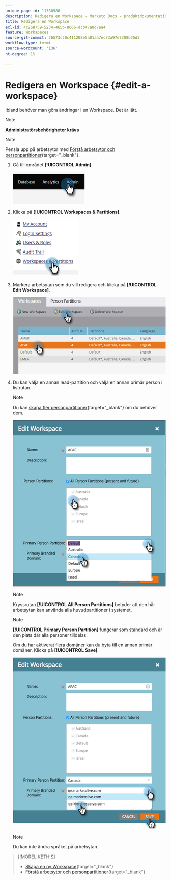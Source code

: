 ```yaml
---
unique-page-id: 11380986
description: Redigera en Workspace - Marketo Docs - produktdokumentation
title: Redigera en Workspace
exl-id: 4c268759-5234-465b-8666-dcb47a0d7ea4
feature: Workspaces
source-git-commit: 26573c20c411208e5a01aa7ec73a97e7208b35d5
workflow-type: tm+mt
source-wordcount: '136'
ht-degree: 1%

---
```


# Redigera en Workspace {#edit-a-workspace}

Ibland behöver man göra ändringar i en Workspace. Det är lätt.

>[!NOTE]
>
>**Administratörsbehörigheter krävs**

>[!NOTE]
>
>Pensla upp på arbetsytor med [Förstå arbetsytor och personpartitioner](/help/marketo/product-docs/administration/workspaces-and-person-partitions/understanding-workspaces-and-person-partitions.md){target="_blank"}.

1. Gå till området **[!UICONTROL Admin]**.

   ![](assets/edit-a-workspace-1.png)

1. Klicka på **[!UICONTROL Workspaces & Partitions]**.

   ![](assets/edit-a-workspace-2.png)

1. Markera arbetsytan som du vill redigera och klicka på **[!UICONTROL Edit Workspace]**.

   ![](assets/edit-a-workspace-3.png)

1. Du kan välja en annan lead-partition och välja en annan primär person i listrutan.

   >[!NOTE]
   >
   >Du kan [skapa fler personpartitioner](/help/marketo/product-docs/administration/workspaces-and-person-partitions/create-a-person-partition.md){target="_blank"} om du behöver dem.

   ![](assets/edit-a-workspace-4.png)

   >[!NOTE]
   >
   >Kryssrutan **[!UICONTROL All Person Partitions]** betyder att den här arbetsytan kan använda alla huvudpartitioner i systemet.

   >[!NOTE]
   >
   >**[!UICONTROL Primary Person Partition]** fungerar som standard och är den plats där alla personer tilldelas.

   Om du har aktiverat flera domäner kan du byta till en annan primär domäner. Klicka på **[!UICONTROL Save]**.

   ![](assets/edit-a-workspace-5.png)

   >[!NOTE]
   >
   >Du kan inte ändra språket på arbetsytan.

>[!MORELIKETHIS]
>
>* [Skapa en ny Workspace](/help/marketo/product-docs/administration/workspaces-and-person-partitions/create-a-new-workspace.md){target="_blank"}
>* [Förstå arbetsytor och personpartitioner](/help/marketo/product-docs/administration/workspaces-and-person-partitions/understanding-workspaces-and-person-partitions.md){target="_blank"}

